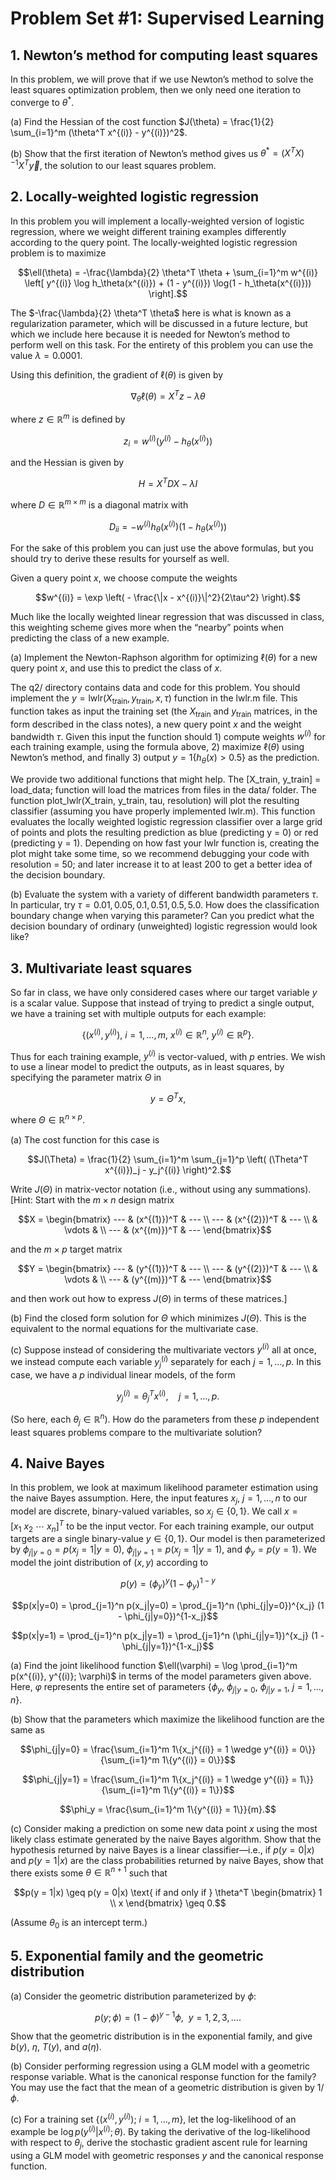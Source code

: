 # Problem Set #1: Supervised Learning

## 1. **Newton’s method for computing least squares**

   In this problem, we will prove that if we use Newton’s method to solve the least squares optimization problem, then we only need one iteration to converge to $`\theta^*`$.

   (a) Find the Hessian of the cost function $`J(\theta) = \frac{1}{2} \sum_{i=1}^m (\theta^T x^{(i)} - y^{(i)})^2`$.

   (b) Show that the first iteration of Newton’s method gives us $`\theta^* = (X^T X)^{-1} X^T \vec{y}`$, the solution to our least squares problem.

## 2. **Locally-weighted logistic regression**

   In this problem you will implement a locally-weighted version of logistic regression, where we weight different training examples differently according to the query point. The locally-weighted logistic regression problem is to maximize

```math
\ell(\theta) = -\frac{\lambda}{2} \theta^T \theta + \sum_{i=1}^m w^{(i)} \left[ y^{(i)} \log h_\theta(x^{(i)}) + (1 - y^{(i)}) \log(1 - h_\theta(x^{(i)})) \right].
```

   The $`-\frac{\lambda}{2} \theta^T \theta`$ here is what is known as a regularization parameter, which will be discussed in a future lecture, but which we include here because it is needed for Newton’s method to perform well on this task. For the entirety of this problem you can use the value $`\lambda = 0.0001`$.

   Using this definition, the gradient of $`\ell(\theta)`$ is given by

```math
\nabla_\theta \ell(\theta) = X^T z - \lambda \theta
```

   where $`z \in \mathbb{R}^m`$ is defined by

```math
z_i = w^{(i)} (y^{(i)} - h_\theta(x^{(i)}))
```

   and the Hessian is given by

```math
H = X^T D X - \lambda I
```

   where $`D \in \mathbb{R}^{m \times m}`$ is a diagonal matrix with

```math
D_{ii} = -w^{(i)} h_\theta(x^{(i)})(1 - h_\theta(x^{(i)}))
```

   For the sake of this problem you can just use the above formulas, but you should try to derive these results for yourself as well.

   Given a query point $`x`$, we choose compute the weights

```math
w^{(i)} = \exp \left( - \frac{\|x - x^{(i)}\|^2}{2\tau^2} \right).
```

Much like the locally weighted linear regression that was discussed in class, this weighting
scheme gives more when the “nearby” points when predicting the class of a new example.

(a) Implement the Newton-Raphson algorithm for optimizing $`\ell(\theta)`$ for a new query point $`x`$, and use this to predict the class of $`x`$.

The q2/ directory contains data and code for this problem. You should implement the $`y = \text{lwlr}(X_{\text{train}}, y_{\text{train}}, x, \tau)`$ function in the lwlr.m file. This function takes as input the training set (the $`X_{\text{train}}`$ and $`y_{\text{train}}`$ matrices, in the form described in the class notes), a new query point $`x`$ and the weight bandwidth $`\tau`$. Given this input the function should 1) compute weights $`w^{(i)}`$ for each training example, using the formula above, 2) maximize $`\ell(\theta)`$ using Newton’s method, and finally 3) output $`y = 1\{h_\theta(x) > 0.5\}`$ as the prediction.

We provide two additional functions that might help. The [X_train, y_train] = load_data; function will load the matrices from files in the data/ folder. The function plot_lwlr(X_train, y_train, tau, resolution) will plot the resulting classifier (assuming you have properly implemented lwlr.m). This function evaluates the locally weighted logistic regression classifier over a large grid of points and plots the resulting prediction as blue (predicting y = 0) or red (predicting y = 1). Depending on how fast your lwlr function is, creating the plot might take some time, so we recommend debugging your code with resolution = 50; and later increase it to at least 200 to get a better idea of the decision boundary.

(b) Evaluate the system with a variety of different bandwidth parameters $`\tau`$. In particular, try $`\tau = 0.01, 0.05, 0.1, 0.51, 0.5, 5.0`$. How does the classification boundary change when varying this parameter? Can you predict what the decision boundary of ordinary (unweighted) logistic regression would look like?

## 3. **Multivariate least squares**

So far in class, we have only considered cases where our target variable $`y`$ is a scalar value. Suppose that instead of trying to predict a single output, we have a training set with multiple outputs for each example:

```math
\{(x^{(i)}, y^{(i)}),\ i = 1, \ldots, m,\ x^{(i)} \in \mathbb{R}^n,\ y^{(i)} \in \mathbb{R}^p\}.
```

Thus for each training example, $`y^{(i)}`$ is vector-valued, with $`p`$ entries. We wish to use a linear model to predict the outputs, as in least squares, by specifying the parameter matrix $`\Theta`$ in

```math
y = \Theta^T x,
```

where $`\Theta \in \mathbb{R}^{n \times p}`$.

(a) The cost function for this case is

```math
J(\Theta) = \frac{1}{2} \sum_{i=1}^m \sum_{j=1}^p \left( (\Theta^T x^{(i)})_j - y_j^{(i)} \right)^2.
```

Write $`J(\Theta)`$ in matrix-vector notation (i.e., without using any summations). [Hint: Start with the $`m \times n`$ design matrix

```math
X = \begin{bmatrix}
  --- & (x^{(1)})^T & --- \\
  --- & (x^{(2)})^T & --- \\
  & \vdots & \\
  --- & (x^{(m)})^T & ---
\end{bmatrix}
```

and the $`m \times p`$ target matrix

```math
Y = \begin{bmatrix}
  --- & (y^{(1)})^T & --- \\
  --- & (y^{(2)})^T & --- \\
  & \vdots & \\
  --- & (y^{(m)})^T & ---
\end{bmatrix}
```

and then work out how to express $`J(\Theta)`$ in terms of these matrices.]

(b) Find the closed form solution for $`\Theta`$ which minimizes $`J(\Theta)`$. This is the equivalent to the normal equations for the multivariate case.

(c) Suppose instead of considering the multivariate vectors $`y^{(i)}`$ all at once, we instead compute each variable $`y_j^{(i)}`$ separately for each $`j = 1, \ldots, p`$. In this case, we have a $`p`$ individual linear models, of the form

```math
y_j^{(i)} = \theta_j^T x^{(i)}, \quad j = 1, \ldots, p.
```

(So here, each $`\theta_j \in \mathbb{R}^n`$). How do the parameters from these $`p`$ independent least squares problems compare to the multivariate solution?

## 4. **Naive Bayes**

In this problem, we look at maximum likelihood parameter estimation using the naive Bayes assumption. Here, the input features $`x_j,\ j = 1, \ldots, n`$ to our model are discrete, binary-valued variables, so $`x_j \in \{0, 1\}`$. We call $`x = [x_1\ x_2\ \cdots\ x_n]^T`$ to be the input vector. For each training example, our output targets are a single binary-value $`y \in \{0, 1\}`$. Our model is then parameterized by $`\phi_{j|y=0} = p(x_j = 1|y = 0)`$, $`\phi_{j|y=1} = p(x_j = 1|y = 1)`$, and $`\phi_y = p(y = 1)`$. We model the joint distribution of $`(x, y)`$ according to

```math
p(y) = (\phi_y)^y (1 - \phi_y)^{1-y}
```

```math
p(x|y=0) = \prod_{j=1}^n p(x_j|y=0)
          = \prod_{j=1}^n (\phi_{j|y=0})^{x_j} (1 - \phi_{j|y=0})^{1-x_j}
```

```math
p(x|y=1) = \prod_{j=1}^n p(x_j|y=1)
          = \prod_{j=1}^n (\phi_{j|y=1})^{x_j} (1 - \phi_{j|y=1})^{1-x_j}
```

(a) Find the joint likelihood function $`\ell(\varphi) = \log \prod_{i=1}^m p(x^{(i)}, y^{(i)}; \varphi)`$ in terms of the model parameters given above. Here, $`\varphi`$ represents the entire set of parameters $`\{\phi_y,\ \phi_{j|y=0},\ \phi_{j|y=1},\ j = 1, \ldots, n\}`$.

(b) Show that the parameters which maximize the likelihood function are the same as

```math
\phi_{j|y=0} = \frac{\sum_{i=1}^m 1\{x_j^{(i)} = 1 \wedge y^{(i)} = 0\}}{\sum_{i=1}^m 1\{y^{(i)} = 0\}}
```

```math
\phi_{j|y=1} = \frac{\sum_{i=1}^m 1\{x_j^{(i)} = 1 \wedge y^{(i)} = 1\}}{\sum_{i=1}^m 1\{y^{(i)} = 1\}}
```

```math
\phi_y = \frac{\sum_{i=1}^m 1\{y^{(i)} = 1\}}{m}.
```

(c) Consider making a prediction on some new data point $`x`$ using the most likely class estimate generated by the naive Bayes algorithm. Show that the hypothesis returned by naive Bayes is a linear classifier—i.e., if $`p(y = 0|x)`$ and $`p(y = 1|x)`$ are the class probabilities returned by naive Bayes, show that there exists some $`\theta \in \mathbb{R}^{n+1}`$ such that

```math
p(y = 1|x) \geq p(y = 0|x) \text{ if and only if } \theta^T \begin{bmatrix} 1 \\ x \end{bmatrix} \geq 0.
```

(Assume $`\theta_0`$ is an intercept term.)

## 5. **Exponential family and the geometric distribution**

(a) Consider the geometric distribution parameterized by $`\phi`$:

```math
p(y; \phi) = (1 - \phi)^{y-1} \phi,\ \ y = 1, 2, 3, \ldots.
```

Show that the geometric distribution is in the exponential family, and give $`b(y)`$, $`\eta`$, $`T(y)`$, and $`a(\eta)`$.

(b) Consider performing regression using a GLM model with a geometric response variable. What is the canonical response function for the family? You may use the fact that the mean of a geometric distribution is given by $`1/\phi`$.

(c) For a training set $`\{(x^{(i)}, y^{(i)});\ i = 1, \ldots, m\}`$, let the log-likelihood of an example be $`\log p(y^{(i)}|x^{(i)}; \theta)`$. By taking the derivative of the log-likelihood with respect to $`\theta_j`$, derive the stochastic gradient ascent rule for learning using a GLM model with geometric responses $`y`$ and the canonical response function.

